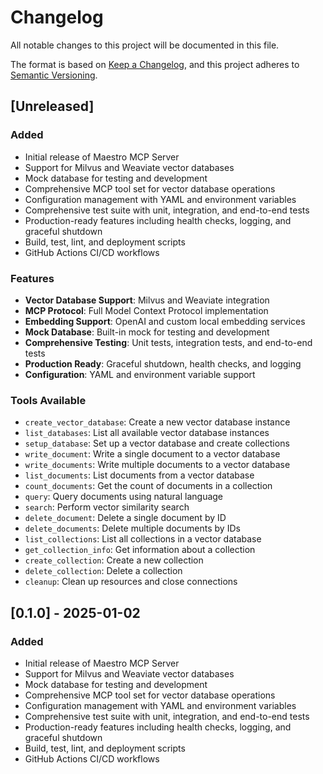 # Changelog

All notable changes to this project will be documented in this file.

The format is based on [Keep a Changelog](https://keepachangelog.com/en/1.0.0/),
and this project adheres to [Semantic Versioning](https://semver.org/spec/v2.0.0.html).

## [Unreleased]

### Added

- Initial release of Maestro MCP Server
- Support for Milvus and Weaviate vector databases
- Mock database for testing and development
- Comprehensive MCP tool set for vector database operations
- Configuration management with YAML and environment variables
- Comprehensive test suite with unit, integration, and end-to-end tests
- Production-ready features including health checks, logging, and graceful shutdown
- Build, test, lint, and deployment scripts
- GitHub Actions CI/CD workflows

### Features

- **Vector Database Support**: Milvus and Weaviate integration
- **MCP Protocol**: Full Model Context Protocol implementation
- **Embedding Support**: OpenAI and custom local embedding services
- **Mock Database**: Built-in mock for testing and development
- **Comprehensive Testing**: Unit tests, integration tests, and end-to-end tests
- **Production Ready**: Graceful shutdown, health checks, and logging
- **Configuration**: YAML and environment variable support

### Tools Available

- `create_vector_database`: Create a new vector database instance
- `list_databases`: List all available vector database instances
- `setup_database`: Set up a vector database and create collections
- `write_document`: Write a single document to a vector database
- `write_documents`: Write multiple documents to a vector database
- `list_documents`: List documents from a vector database
- `count_documents`: Get the count of documents in a collection
- `query`: Query documents using natural language
- `search`: Perform vector similarity search
- `delete_document`: Delete a single document by ID
- `delete_documents`: Delete multiple documents by IDs
- `list_collections`: List all collections in a vector database
- `get_collection_info`: Get information about a collection
- `create_collection`: Create a new collection
- `delete_collection`: Delete a collection
- `cleanup`: Clean up resources and close connections

## [0.1.0] - 2025-01-02

### Added

- Initial release of Maestro MCP Server
- Support for Milvus and Weaviate vector databases
- Mock database for testing and development
- Comprehensive MCP tool set for vector database operations
- Configuration management with YAML and environment variables
- Comprehensive test suite with unit, integration, and end-to-end tests
- Production-ready features including health checks, logging, and graceful shutdown
- Build, test, lint, and deployment scripts
- GitHub Actions CI/CD workflows
